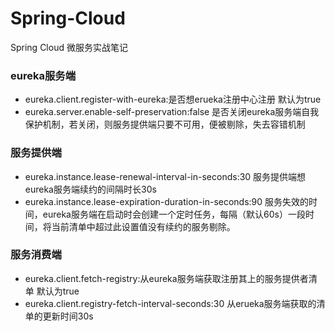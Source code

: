 # Spring-Cloud
Spring Cloud 微服务实战笔记

### eureka服务端
* eureka.client.register-with-eureka:是否想erueka注册中心注册 默认为true
* eureka.server.enable-self-preservation:false 是否关闭eureka服务端自我保护机制，若关闭，则服务提供端只要不可用，便被剔除，失去容错机制

### 服务提供端
* eureka.instance.lease-renewal-interval-in-seconds:30 服务提供端想eureka服务端续约的间隔时长30s
* eureka.instance.lease-expiration-duration-in-seconds:90 服务失效的时间，eureka服务端在启动时会创建一个定时任务，每隔（默认60s）一段时间，将当前清单中超过此设置值没有续约的服务剔除。

### 服务消费端
* eureka.client.fetch-registry:从eureka服务端获取注册其上的服务提供者清单 默认为true
* eureka.client.registry-fetch-interval-seconds:30 从erueka服务端获取的清单的更新时间30s
